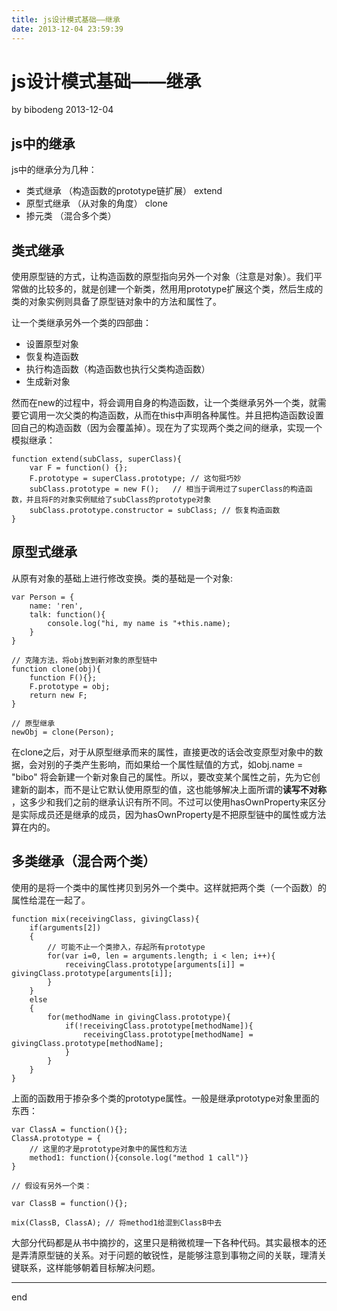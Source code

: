 ```yaml
---
title: js设计模式基础——继承
date: 2013-12-04 23:59:39
---
```

js设计模式基础——继承
===

by bibodeng 2013-12-04

## js中的继承

js中的继承分为几种：

* 类式继承 （构造函数的prototype链扩展） extend
* 原型式继承 （从对象的角度） clone
* 掺元类 （混合多个类）

## 类式继承

使用原型链的方式，让构造函数的原型指向另外一个对象（注意是对象）。我们平常做的比较多的，就是创建一个新类，然用用prototype扩展这个类，然后生成的类的对象实例则具备了原型链对象中的方法和属性了。

让一个类继承另外一个类的四部曲：

* 设置原型对象
* 恢复构造函数
* 执行构造函数（构造函数也执行父类构造函数）
* 生成新对象

然而在new的过程中，将会调用自身的构造函数，让一个类继承另外一个类，就需要它调用一次父类的构造函数，从而在this中声明各种属性。并且把构造函数设置回自己的构造函数（因为会覆盖掉）。现在为了实现两个类之间的继承，实现一个模拟继承：

    function extend(subClass, superClass){
        var F = function() {};
        F.prototype = superClass.prototype; // 这句挺巧妙
        subClass.prototype = new F();   // 相当于调用过了superClass的构造函数，并且将F的对象实例赋给了subClass的prototype对象
        subClass.prototype.constructor = subClass; // 恢复构造函数
    }
    
## 原型式继承

从原有对象的基础上进行修改变换。类的基础是一个对象:

    var Person = {
        name: 'ren',
        talk: function(){
            console.log("hi, my name is "+this.name);
        }
    }
    
    // 克隆方法，将obj放到新对象的原型链中
    function clone(obj){
        function F(){};
        F.prototype = obj;
        return new F;
    }
    
    // 原型继承
    newObj = clone(Person);

在clone之后，对于从原型继承而来的属性，直接更改的话会改变原型对象中的数据，会对别的子类产生影响，而如果给一个属性赋值的方式，如obj.name = "bibo" 将会新建一个新对象自己的属性。所以，要改变某个属性之前，先为它创建新的副本，而不是让它默认使用原型的值，这也能够解决上面所谓的**读写不对称** ，这多少和我们之前的继承认识有所不同。不过可以使用hasOwnProperty来区分是实际成员还是继承的成员，因为hasOwnProperty是不把原型链中的属性或方法算在内的。

## 多类继承（混合两个类）

使用的是将一个类中的属性拷贝到另外一个类中。这样就把两个类（一个函数）的属性给混在一起了。

    function mix(receivingClass, givingClass){
        if(arguments[2])
        {
            // 可能不止一个类掺入，存起所有prototype
            for(var i=0, len = arguments.length; i < len; i++){
                receivingClass.prototype[arguments[i]] = givingClass.prototype[arguments[i]];
            }
        }
        else
        {
            for(methodName in givingClass.prototype){
                if(!receivingClass.prototype[methodName]){
                    receivingClass.prototype[methodName] = givingClass.prototype[methodName];
                }
            }
        }
    }
    
上面的函数用于掺杂多个类的prototype属性。一般是继承prototype对象里面的东西：

    var ClassA = function(){};
    ClassA.prototype = {
        // 这里的才是prototype对象中的属性和方法
        method1: function(){console.log("method 1 call")}
    }
    
    // 假设有另外一个类：
    
    var ClassB = function(){};
    
    mix(ClassB, ClassA); // 将method1给混到ClassB中去
    

大部分代码都是从书中摘抄的，这里只是稍微梳理一下各种代码。其实最根本的还是弄清原型链的关系。对于问题的敏锐性，是能够注意到事物之间的关联，理清关键联系，这样能够朝着目标解决问题。

---
end